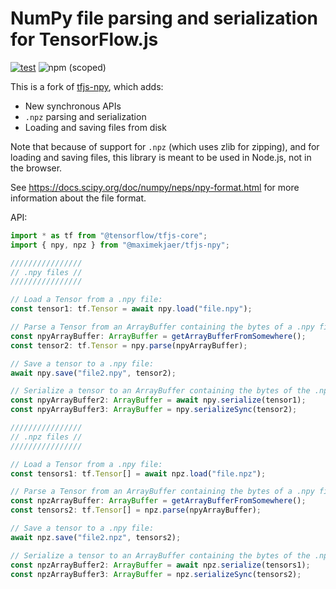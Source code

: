 # NumPy file parsing and serialization for TensorFlow.js

[![test](https://github.com/MaximeKjaer/tfjs-npy/actions/workflows/test.yml/badge.svg)](https://github.com/MaximeKjaer/tfjs-npy/actions/workflows/test.yml)
![npm (scoped)](https://img.shields.io/npm/v/@maximekjaer/tfjs-npy)

This is a fork of [tfjs-npy](https://github.com/propelml/tfjs-npy), which adds:

- New synchronous APIs
- `.npz` parsing and serialization
- Loading and saving files from disk

Note that because of support for `.npz` (which uses zlib for zipping), and for loading and saving files, this library is meant to be used in Node.js, not in the browser.

See https://docs.scipy.org/doc/numpy/neps/npy-format.html for more information about the file format.

API:

```ts
import * as tf from "@tensorflow/tfjs-core";
import { npy, npz } from "@maximekjaer/tfjs-npy";

////////////////
// .npy files //
////////////////

// Load a Tensor from a .npy file:
const tensor1: tf.Tensor = await npy.load("file.npy");

// Parse a Tensor from an ArrayBuffer containing the bytes of a .npy file:
const npyArrayBuffer: ArrayBuffer = getArrayBufferFromSomewhere();
const tensor2: tf.Tensor = npy.parse(npyArrayBuffer);

// Save a tensor to a .npy file:
await npy.save("file2.npy", tensor2);

// Serialize a tensor to an ArrayBuffer containing the bytes of the .npy file:
const npyArrayBuffer2: ArrayBuffer = await npy.serialize(tensor1);
const npyArrayBuffer3: ArrayBuffer = npy.serializeSync(tensor2);

////////////////
// .npz files //
////////////////

// Load a Tensor from a .npy file:
const tensors1: tf.Tensor[] = await npz.load("file.npz");

// Parse a Tensor from an ArrayBuffer containing the bytes of a .npy file:
const npzArrayBuffer: ArrayBuffer = getArrayBufferFromSomewhere();
const tensors2: tf.Tensor[] = npz.parse(npyArrayBuffer);

// Save a tensor to a .npy file:
await npz.save("file2.npz", tensors2);

// Serialize a tensor to an ArrayBuffer containing the bytes of the .npy file:
const npzArrayBuffer2: ArrayBuffer = await npz.serialize(tensors1);
const npzArrayBuffer3: ArrayBuffer = npz.serializeSync(tensors2);
```

